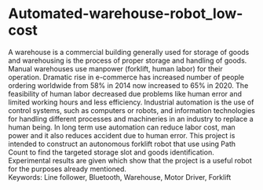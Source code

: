 # Automated-warehouse-robot_low-cost
A warehouse is a commercial building generally used for storage of goods and warehousing is the process of proper storage and handling of goods. Manual warehouses use manpower (forklift, human labor) for their operation. Dramatic rise in e-commerce has increased number of people ordering worldwide from 58% in 2014 now increased to 65% in 2020. The feasibility of human labor decreased due problems like human error and limited working hours and less efficiency. Industrial automation is the use of control systems, such as computers or robots, and information technologies for handling different processes and machineries in an industry to replace a human being. In long term use automation can reduce labor cost, man power and it also reduces accident due to human error. This project is intended to construct an autonomous forklift robot that use using Path Count to find the targeted storage slot and goods identification. Experimental results are given which show that the project is a useful robot for the purposes already mentioned.  
Keywords:  Line follower, Bluetooth, Warehouse, Motor Driver, Forklift  
